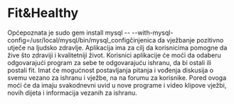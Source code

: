# Fit&Healthy 
Općepoznata je sudo gem install mysql -- --with-mysql-config=/usr/local/mysql/bin/mysql_configčinjenica  da vježbanje pozitivno utječe na ljudsko zdravlje. Aplikacija ima za cilj da korisnicima pomogne da žive što zdraviji i kvalitetniji život. Korisnici aplikacije će moći da odaberu odgovarajući program za sebe te odgovarajuću ishranu, da bi ostali ili postali fit. Imat će mogućnost postavljanja pitanja i vođenja diskusija o svemu vezano za ishranu i vježbe, na na forumu za korisnike. Pored ovoga moći će da imaju svakodnevni uvid u nove programe i video klipove vježbi, novih dijeta i informacija vezanih za ishranu.

